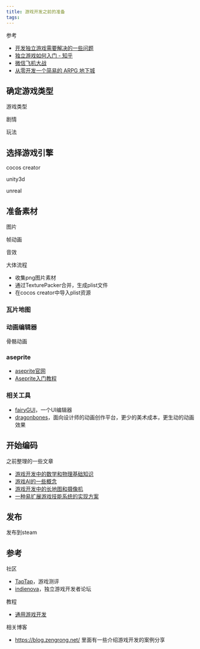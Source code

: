 ```yaml
---
title: 游戏开发之前的准备
tags:
---
```



参考
* [开发独立游戏需要解决的一些问题](https://www.shymean.com/article/开发独立游戏需要解决的一些问题)
* [独立游戏如何入门 - 知乎](https://www.zhihu.com/question/20608012)
* [微信飞机大战](https://github.com/Here21/aircraft-war)
* [从零开发一个简易的 ARPG 地下城](https://indienova.com/indie-game-development/cocos-arpg-from-scratch/#)




## 确定游戏类型

游戏类型

剧情

玩法

## 选择游戏引擎

cocos creator

unity3d

unreal

## 准备素材

图片

帧动画

音效

大体流程
* 收集png图片素材
* 通过TexturePacker合并，生成plist文件
* 在cocos creator中导入plist资源

### 瓦片地图

### 动画编辑器

骨骼动画

### aseprite

* [aseprite官网](https://www.aseprite.org/)
* [Aseprite入门教程](https://www.cnblogs.com/guobin-/p/10507269.html)

### 相关工具
* [fairyGUI](https://www.fairygui.com/index.html)，一个UI编辑器
* [dragonbones](http://www.dragonbones.com/cn/index.html)，面向设计师的动画创作平台，更少的美术成本，更生动的动画效果

## 开始编码

之前整理的一些文章

* [游戏开发中的数学和物理基础知识](https://www.shymean.com/article/游戏开发中的数学和物理基础知识)
* [游戏AI的一些概念](https://www.shymean.com/article/游戏AI的一些概念)
* [游戏开发中的长地图和摄像机](https://www.shymean.com/article/游戏开发中的长地图和摄像机)
* [一种易扩展游戏技能系统的实现方案](https://www.shymean.com/article/一种易扩展游戏技能系统的实现方案)
## 发布

发布到steam



## 参考

社区
* [TapTap](https://www.taptap.com/)，游戏测评
* [indienova](https://indienova.com/sp/gameDevResource)，独立游戏开发者论坛

教程
* [通用游戏开发](https://indienova.com/sp/gameDevResource#%E9%80%9A%E7%94%A8%E6%B8%B8%E6%88%8F%E5%BC%80%E5%8F%91)


相关博客
* https://blog.zengrong.net/ 里面有一些介绍游戏开发的案例分享